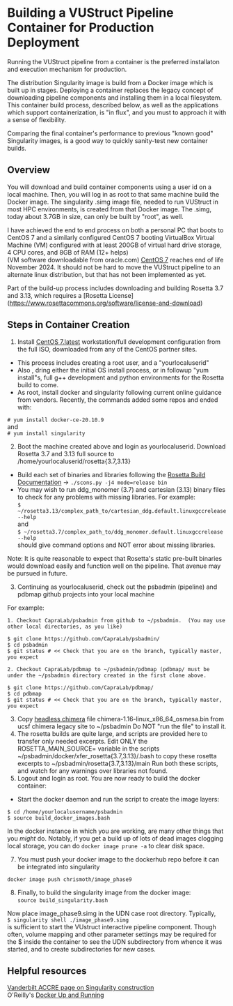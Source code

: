 # Building a VUStruct Pipeline Container for Production Deployment
Running the VUStruct pipeline from a container is the preferred installaton and execution mechanism for production.

The distribution Singularity image is build from a Docker image which is built up in stages.  Deploying a container replaces the legacy concept of downloading
pipeline components and installing them in a local filesystem.  This container build process, described below, as well as the applications which support containerization, 
is "in flux", and you must to approach it with a sense of flexibility.

Comparing the final container's performance to previous "known good" Singularity images, is a good way to quickly sanity-test new container builds.

## Overview
You will download and build container components using a user id on a local machine.  Then, you will log in
as root to that same machine build the Docker image.  The singularity .simg image file, needed to run VUStruct in most HPC environments, 
is created from that Docker image.  The .simg, today about 3.7GB in size, can only be built by "root", as well.

I have achieved the end to end process on both a personal PC that boots to CentOS 7 and a similarly configured 
CentOS 7 booting VirtualBox Virtual Machine (VM) configured with at least 200GB of virtual hard drive storage, 4 CPU cores, and 8GB of RAM (12+ helps)   
(VM software downloadable from oracle.com)  [CentOS 7](https://www.centos.org/download/) reaches end of life November 2024.  It should not be hard to move the VUStruct pipeline to an alternate linux distribution, but that has not been implemented as yet.

Part of the build-up process includes downloading and building Rosetta 3.7 and 3.13, which requires a [Rosetta License]  (https://www.rosettacommons.org/software/license-and-download)

## Steps in Container Creation
1. Install [CentOS 7.latest](https://www.centos.org/download/) workstation/full development configuration from the full ISO, downloaded from any of the CentOS partner sites.
+ This process includes creating a root user, and a "yourlocaluserid"
+ Also , dring either the initial OS install process, or in followup "yum install"s, full g++ development and python environments for the Rosetta build to come.
+ As root, install docker and singularity following current online guidance from vendors.  Recently, the commands added some repos and ended with:

```# yum install docker-ce-20.10.9```  
and  
```# yum install singularity```


2. Boot the machine created above and login as yourlocaluserid.  Download Rosetta 3.7 and 3.13 full source to /home/yourlocaluserid/rosetta{3.7,3.13}
+ Build each set of binaries and libraries following the [Rosetta Build Documentation](https://www.rosettacommons.org/docs/latest/build_documentation/Build-Documentation) ->  ```./scons.py -j4 mode=release bin```  
+ You may wish to run ddg_monomer (3.7) and cartesian (3.13) binary files to check for any problems with missing libraries.  For example:  
```$ ~/rosetta3.13/complex_path_to/cartesian_ddg.default.linuxgccrelease --help```  
and  
```$ ~/rosetta3.7/complex_path_to/ddg_monomer.default.linuxgccrelease --help```  
should give command options and NOT error about missing libraries.

Note: It is quite reasonable to expect that Rosetta's static pre-built binaries would download easily and function well on the pipeline.  That avenue may be pursued in future.

3. Continuing as yourlocaluserid, check out the psbadmin (pipeline) and pdbmap github projects into your local machine

For example:

    1. Checkout CapraLab/psbadmin from github to ~/psbadmin.  (You may use other local directories, as you like)

```$ cd ~
$ git clone https://github.com/CapraLab/psbadmin/
$ cd psbadmin
$ git status # << Check that you are on the branch, typically master, you expect
```

    2. Checkout CapraLab/pdbmap to ~/psbadmin/pdbmap (pdbmap/ must be under the ~/psbadmin directory created in the first clone above.

```$ cd ~/psbadmin # << you may already be there.  This should be the same psbadmin directory from the above step.
$ git clone https://github.com/CapraLab/pdbmap/
$ cd pdbmap
$ git status # << Check that you are on the branch, typically master, you expect
```

3) Copy [headless chimera](https://www.cgl.ucsf.edu/chimera/download.html) file chimera-1.16-linux_x86_64_osmesa.bin from ucsf chimera legacy site to ~/psbadmin  Do NOT "run the file" to install it.
4) The rosetta builds are quite large, and scripts are provided here to transfer only needed excerpts.  Edit ONLY the ROSETTA_MAIN_SOURCE= variable in the scripts ~/psbadmin/docker/xfer_rosetta{3.7,3.13}/.bash to copy these rosetta excerpts to ~/psbadmin/rosetta{3.7,3.13}/main  Run both these scripts, and watch for any warnings over libraries not found.
5) Logout and login as root.  You are now ready to build the docker container:
+ Start the docker daemon and run the script to create the image layers:
```$ systemctl start docker
$ cd /home/yourlocalusername/psbadmin
$ source build_docker_images.bash
```

In the docker instance in which you are working, are many other things that you _might_ do.  Notably, if you get a build up of lots of dead images clogging local storage, you can do ```docker image prune -a``` to clear disk space.

7) You must push your docker image to the dockerhub repo before it can be integrated into singularity
```
docker image push chrismoth/image_phase9
```

8) Finally, to build the singularity image from the docker image:  
```source build_singularity.bash```

Now place image_phase9.simg in the UDN case root directory.  Typically,  
``` $ singularity shell ./image_phase9.simg ```  
is sufficient to start the VUstruct interactive pipeline component.  Though often, volume mapping and other parameter settings may be required for the $ inside the container to see the UDN subdirectory from whence it was started, and to create subdirectories for new cases.


## Helpful resources
[Vanderbilt ACCRE page on Singularity construction](https://www.vanderbilt.edu/accre/documentation/singularity/)  
O'Reilly's [Docker Up and Running](https://www.amazon.com/Docker-Shipping-Reliable-Containers-Production/dp/1492036730/)

